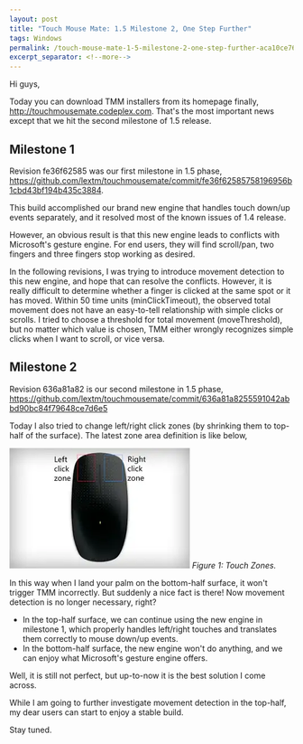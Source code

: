```yaml
---
layout: post
title: "Touch Mouse Mate: 1.5 Milestone 2, One Step Further"
tags: Windows
permalink: /touch-mouse-mate-1-5-milestone-2-one-step-further-aca10ce76be9
excerpt_separator: <!--more-->
---
```

Hi guys,

Today you can download TMM installers from its homepage finally, http://touchmousemate.codeplex.com. That's the most important news except that we hit the second milestone of 1.5 release.
<!--more-->

## Milestone 1

Revision fe36f62585 was our first milestone in 1.5 phase, https://github.com/lextm/touchmousemate/commit/fe36f62585758196956b1cbd43bf194b435c3884.

This build accomplished our brand new engine that handles touch down/up events separately, and it resolved most of the known issues of 1.4 release.

However, an obvious result is that this new engine leads to conflicts with Microsoft's gesture engine. For end users, they will find scroll/pan, two fingers and three fingers stop working as desired.

In the following revisions, I was trying to introduce movement detection to this new engine, and hope that can resolve the conflicts. However, it is really difficult to determine whether a finger is clicked at the same spot or it has moved. Within 50 time units (minClickTimeout), the observed total movement does not have an easy-to-tell relationship with simple clicks or scrolls. I tried to choose a threshold for total movement (moveThreshold), but no matter which value is chosen, TMM either wrongly recognizes simple clicks when I want to scroll, or vice versa.

## Milestone 2

Revision 636a81a82 is our second milestone in 1.5 phase, https://github.com/lextm/touchmousemate/commit/636a81a8255591042abbd90bc84f79648ce7d6e5

Today I also tried to change left/right click zones (by shrinking them to top-half of the surface). The latest zone area definition is like below,

![img-description](/images/touch-mouse-zones.png)
_Figure 1: Touch Zones._

In this way when I land your palm on the bottom-half surface, it won't trigger TMM incorrectly. But suddenly a nice fact is there! Now movement detection is no longer necessary, right?

* In the top-half surface, we can continue using the new engine in milestone 1, which properly handles left/right touches and translates them correctly to mouse down/up events.
* In the bottom-half surface, the new engine won't do anything, and we can enjoy what Microsoft's gesture engine offers.

Well, it is still not perfect, but up-to-now it is the best solution I come across.

While I am going to further investigate movement detection in the top-half, my dear users can start to enjoy a stable build.

Stay tuned.
